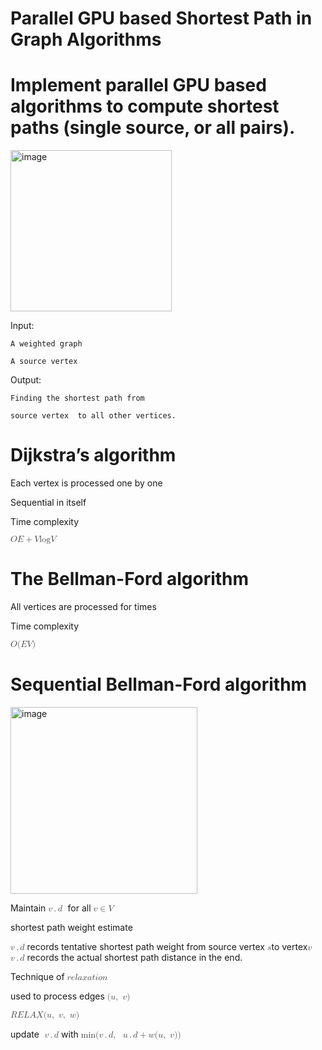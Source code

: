 # Parallel GPU based Shortest Path in Graph Algorithms 
# Implement parallel GPU based algorithms to compute shortest paths (single source, or all pairs).



<img width="258" alt="image" src="https://github.com/babsubra1980/Final-Project---Parallel-Algorithms-Class/assets/37005639/d81ecee4-ac01-453e-b67a-e174804f8afb">


 Input:
 
	A weighted graph 
 
	A source vertex 
 
 Output:
 
	Finding the shortest path from 
 
	source vertex  to all other vertices.
	 

# Dijkstra’s algorithm
 
Each vertex is processed one by one

Sequential in itself

Time complexity

<math xmlns="http://www.w3.org/1998/Math/MathML">
  <mi mathvariant="italic" mathcolor="#3F3F3F">𝑂</mi>
  <mfenced mathcolor="#3F3F3F" separators="|">
    <mrow>
      <mfenced mathcolor="#3F3F3F" open="|" close="|" separators="|">
        <mrow>
          <mi mathvariant="italic" mathcolor="#3F3F3F">𝐸</mi>
        </mrow>
      </mfenced>
      <mo mathcolor="#3F3F3F">+</mo>
      <mfenced mathcolor="#3F3F3F" open="|" close="|" separators="|">
        <mrow>
          <mi mathvariant="italic" mathcolor="#3F3F3F">𝑉</mi>
        </mrow>
      </mfenced>
      <mrow>
        <mrow>
          <mi mathvariant="normal" mathcolor="#3F3F3F">log</mi>
        </mrow>
        <mo mathcolor="#3F3F3F">⁡</mo>
        <mrow>
          <mfenced mathcolor="#3F3F3F" open="|" close="|" separators="|">
            <mrow>
              <mi mathvariant="italic" mathcolor="#3F3F3F">𝑉</mi>
            </mrow>
          </mfenced>
        </mrow>
      </mrow>
    </mrow>
  </mfenced>
</math>


# The Bellman-Ford algorithm
 
All vertices are processed for  times

Time complexity

<math xmlns="http://www.w3.org/1998/Math/MathML">
  <mi mathvariant="italic" mathcolor="#3F3F3F">𝑂</mi>
  <mo stretchy="false" mathcolor="#3F3F3F">(</mo>
  <mfenced mathcolor="#3F3F3F" open="|" close="|" separators="|">
    <mrow>
      <mi mathvariant="italic" mathcolor="#3F3F3F">𝐸</mi>
    </mrow>
  </mfenced>
  <mfenced mathcolor="#3F3F3F" open="|" close="|" separators="|">
    <mrow>
      <mi mathvariant="italic" mathcolor="#3F3F3F">𝑉</mi>
    </mrow>
  </mfenced>
  <mo stretchy="false" mathcolor="#3F3F3F">)</mo>
</math>

# Sequential Bellman-Ford algorithm


<img width="299" alt="image" src="https://github.com/babsubra1980/Final-Project---Parallel-Algorithms-Class/assets/37005639/72389229-6855-48ce-857e-fb99e8da060e">


Maintain <math xmlns="http://www.w3.org/1998/Math/MathML">
  <mi mathvariant="italic" mathcolor="#3F3F3F">𝑣</mi>
  <mo mathcolor="#3F3F3F">.</mo>
  <mi mathvariant="italic" mathcolor="#3F3F3F">𝑑</mi>
  <mi mathcolor="#3F3F3F"> </mi>
</math> for all <math xmlns="http://www.w3.org/1998/Math/MathML">
  <mi mathvariant="italic" mathcolor="#3F3F3F">𝑣</mi>
  <mo mathcolor="#3F3F3F">∈</mo>
  <mi mathvariant="italic" mathcolor="#3F3F3F">𝑉</mi>
</math>

 shortest path weight estimate 
 
 <math xmlns="http://www.w3.org/1998/Math/MathML">
  <mi mathvariant="italic" mathcolor="#3F3F3F">𝑣</mi>
  <mo mathcolor="#3F3F3F">.</mo>
  <mi mathvariant="italic" mathcolor="#3F3F3F">𝑑</mi>
  </math> records tentative shortest path weight from source vertex <math xmlns="http://www.w3.org/1998/Math/MathML">
  <mi mathvariant="italic" mathcolor="#3F3F3F">𝑠</mi>
  </math>to vertex<math xmlns="http://www.w3.org/1998/Math/MathML">
  <mi mathvariant="italic" mathcolor="#3F3F3F">𝑣</mi>
  </math>


  <math xmlns="http://www.w3.org/1998/Math/MathML">
  <mi mathvariant="italic" mathcolor="#3F3F3F">𝑣</mi>
  <mo mathcolor="#3F3F3F">.</mo>
  <mi mathvariant="italic" mathcolor="#3F3F3F">𝑑</mi>
  </math> records the actual shortest path distance in the end.



Technique of <math xmlns="http://www.w3.org/1998/Math/MathML">
  <mi mathvariant="italic" mathcolor="#3F3F3F">𝑟</mi>
  <mi mathvariant="italic" mathcolor="#3F3F3F">𝑒</mi>
  <mi mathvariant="italic" mathcolor="#3F3F3F">𝑙</mi>
  <mi mathvariant="italic" mathcolor="#3F3F3F">𝑎</mi>
  <mi mathvariant="italic" mathcolor="#3F3F3F">𝑥</mi>
  <mi mathvariant="italic" mathcolor="#3F3F3F">𝑎</mi>
  <mi mathvariant="italic" mathcolor="#3F3F3F">𝑡</mi>
  <mi mathvariant="italic" mathcolor="#3F3F3F">𝑖</mi>
  <mi mathvariant="italic" mathcolor="#3F3F3F">𝑜</mi>
  <mi mathvariant="italic" mathcolor="#3F3F3F">𝑛</mi>
  </math>


 used to process edges <math xmlns="http://www.w3.org/1998/Math/MathML">
  <mo stretchy="false" mathcolor="#3F3F3F">(</mo>
  <mi mathvariant="italic" mathcolor="#3F3F3F">𝑢</mi>
  <mo mathcolor="#3F3F3F">,</mo>
  <mi mathcolor="#3F3F3F"> </mi>
  <mi mathvariant="italic" mathcolor="#3F3F3F">𝑣</mi>
  <mo stretchy="false" mathcolor="#3F3F3F">)</mo>
  </math>

<math xmlns="http://www.w3.org/1998/Math/MathML">
  <mi mathvariant="italic" mathcolor="#3F3F3F">𝑅</mi>
  <mi mathvariant="italic" mathcolor="#3F3F3F">𝐸</mi>
  <mi mathvariant="italic" mathcolor="#3F3F3F">𝐿</mi>
  <mi mathvariant="italic" mathcolor="#3F3F3F">𝐴</mi>
  <mi mathvariant="italic" mathcolor="#3F3F3F">𝑋</mi>
  <mo stretchy="false" mathcolor="#3F3F3F">(</mo>
  <mi mathvariant="italic" mathcolor="#3F3F3F">𝑢</mi>
  <mo mathcolor="#3F3F3F">,</mo>
  <mi mathcolor="#3F3F3F"> </mi>
  <mi mathvariant="italic" mathcolor="#3F3F3F">𝑣</mi>
  <mo mathcolor="#3F3F3F">,</mo>
  <mi mathcolor="#3F3F3F"> </mi>
  <mi mathvariant="italic" mathcolor="#3F3F3F">𝑤</mi>
  <mo stretchy="false" mathcolor="#3F3F3F">)</mo>
  </math>



  update <math xmlns="http://www.w3.org/1998/Math/MathML">
  <mi mathcolor="#3F3F3F"> </mi>
  <mi mathvariant="italic" mathcolor="#3F3F3F">𝑣</mi>
  <mo mathcolor="#3F3F3F">.</mo>
  <mi mathvariant="italic" mathcolor="#3F3F3F">𝑑</mi>
  </math> with <math xmlns="http://www.w3.org/1998/Math/MathML">
  <mi mathvariant="normal" mathcolor="#3F3F3F">m</mi>
  <mi mathvariant="normal" mathcolor="#3F3F3F">i</mi>
  <mi mathvariant="normal" mathcolor="#3F3F3F">n</mi>
  <mo mathcolor="#3F3F3F">⁡</mo>
  <mo stretchy="false" mathcolor="#3F3F3F">(</mo>
  <mi mathvariant="italic" mathcolor="#3F3F3F">𝑣</mi>
  <mo mathcolor="#3F3F3F">.</mo>
  <mi mathvariant="italic" mathcolor="#3F3F3F">𝑑</mi>
  <mo mathcolor="#3F3F3F">,</mo>
  <mi mathcolor="#3F3F3F"> </mi>
  <mi mathcolor="#3F3F3F"> </mi>
  <mi mathvariant="italic" mathcolor="#3F3F3F">𝑢</mi>
  <mo mathcolor="#3F3F3F">.</mo>
  <mi mathvariant="italic" mathcolor="#3F3F3F">𝑑</mi>
  <mo mathcolor="#3F3F3F">+</mo>
  <mi mathvariant="italic" mathcolor="#3F3F3F">𝑤</mi>
  <mfenced mathcolor="#3F3F3F" separators="|">
    <mrow>
      <mo stretchy="false" mathcolor="#3F3F3F">(</mo>
      <mi mathvariant="italic" mathcolor="#3F3F3F">𝑢</mi>
      <mo mathcolor="#3F3F3F">,</mo>
      <mi mathcolor="#3F3F3F"> </mi>
      <mi mathvariant="italic" mathcolor="#3F3F3F">𝑣</mi>
      <mo stretchy="false" mathcolor="#3F3F3F">)</mo>
    </mrow>
  </mfenced>
  <mo stretchy="false" mathcolor="#3F3F3F">)</mo>
</math>


